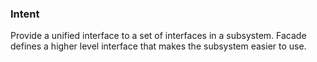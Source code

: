 ### Intent
Provide a unified interface to a set of interfaces in a subsystem. Facade defines a higher level interface that makes the subsystem easier to use.